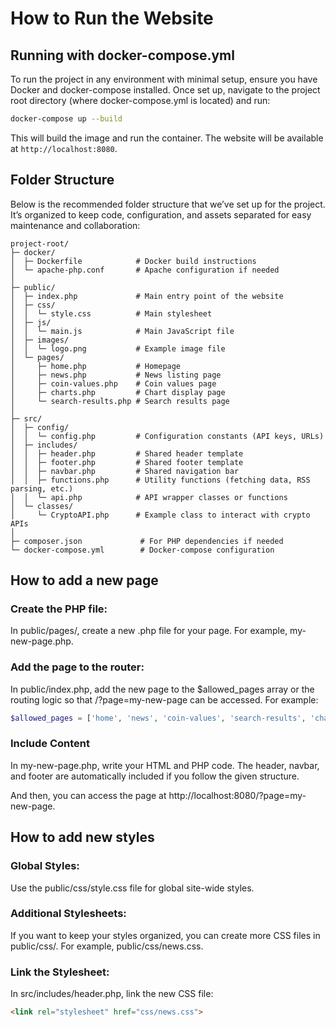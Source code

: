 # How to Run the Website

## Running with docker-compose.yml
To run the project in any environment with minimal setup, ensure you have Docker and docker-compose installed. Once set up, navigate to the project root directory (where docker-compose.yml is located) and run:

```bash
docker-compose up --build
```

This will build the image and run the container. The website will be available at `http://localhost:8080`.

## Folder Structure
Below is the recommended folder structure that we’ve set up for the project. It’s organized to keep code, configuration, and assets separated for easy maintenance and collaboration:

```plaintext
project-root/
├─ docker/
│  ├─ Dockerfile            # Docker build instructions
│  └─ apache-php.conf       # Apache configuration if needed
│
├─ public/
│  ├─ index.php             # Main entry point of the website
│  ├─ css/
│  │  └─ style.css          # Main stylesheet
│  ├─ js/
│  │  └─ main.js            # Main JavaScript file
│  ├─ images/
│  │  └─ logo.png           # Example image file
│  └─ pages/
│     ├─ home.php           # Homepage
│     ├─ news.php           # News listing page
│     ├─ coin-values.php    # Coin values page
│     ├─ charts.php         # Chart display page
│     └─ search-results.php # Search results page
│
├─ src/
│  ├─ config/
│  │  └─ config.php         # Configuration constants (API keys, URLs)
│  ├─ includes/
│  │  ├─ header.php         # Shared header template
│  │  ├─ footer.php         # Shared footer template
│  │  ├─ navbar.php         # Shared navigation bar
│  │  ├─ functions.php      # Utility functions (fetching data, RSS parsing, etc.)
│  │  └─ api.php            # API wrapper classes or functions
│  └─ classes/
│     └─ CryptoAPI.php      # Example class to interact with crypto APIs
│
├─ composer.json             # For PHP dependencies if needed
└─ docker-compose.yml        # Docker-compose configuration
```


## How to add a new page
### Create the PHP file:
In public/pages/, create a new .php file for your page. For example, my-new-page.php.

### Add the page to the router:
In public/index.php, add the new page to the $allowed_pages array or the routing logic so that /?page=my-new-page can be accessed. For example:
```php
$allowed_pages = ['home', 'news', 'coin-values', 'search-results', 'charts', 'my-new-page'];
```
### Include Content
In my-new-page.php, write your HTML and PHP code. The header, navbar, and footer are automatically included if you follow the given structure.

And then, you can access the page at http://localhost:8080/?page=my-new-page.

## How to add new styles

### Global Styles:
Use the public/css/style.css file for global site-wide styles.

### Additional Stylesheets:
If you want to keep your styles organized, you can create more CSS files in public/css/. For example, public/css/news.css.

### Link the Stylesheet:
In src/includes/header.php, link the new CSS file:
```html
<link rel="stylesheet" href="css/news.css">
```